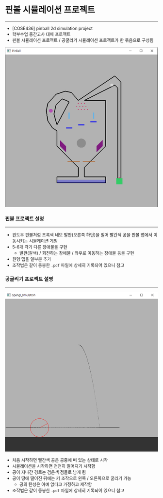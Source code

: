 # 핀볼 시뮬레이션 프로젝트

---

 * [COSE436] pinball 2d simulation project
 * 학부수업 중간고사 대체 프로젝트
 * 핀볼 시뮬레이션 프로젝트 / 공굴리기 시뮬레이션 프로젝트가 한 묶음으로 구성됨

 ![](Images/2021-02-28-22-43-18.png)

 ### 핀볼 프로젝트 설명

 ---
 
 * 윈도우 핀볼처럼 초록색 네모 발판(오른쪽 하단)을 밀어 빨간색 공을 핀볼 맵에서 이동시키는 시뮬레이션 게임
 * 5-6개 각기 다른 장애물을 구현
    * 발판(갈색) / 회전하는 장애물 / 좌우로 이동하는 장애물 등을 구현
 * 원형 맵을 일부분 추가
 * 조작법은 같이 동봉한 `.pdf` 파일에 상세히 기록되어 있으니 참고

 ### 공굴리기 프로젝트 설명

 ---

 ![](Images/2021-02-28-22-46-23.png)

 * 처음 시작하면 빨간색 공은 공중에 떠 있는 상태로 시작
 * 시뮬레이션을 시작하면 천천히 떨어지기 시작함
 * 공이 지나간 경로는 검은색 점들로 남게 됨
 * 공이 땅에 떨어진 뒤에는 키 조작으로 왼쪽 / 오른쪽으로 굴리기 가능
    * 공의 탄성은 아예 없다고 가정하고 제작함
 * 조작법은 같이 동봉한 `.pdf` 파일에 상세히 기록되어 있으니 참고




